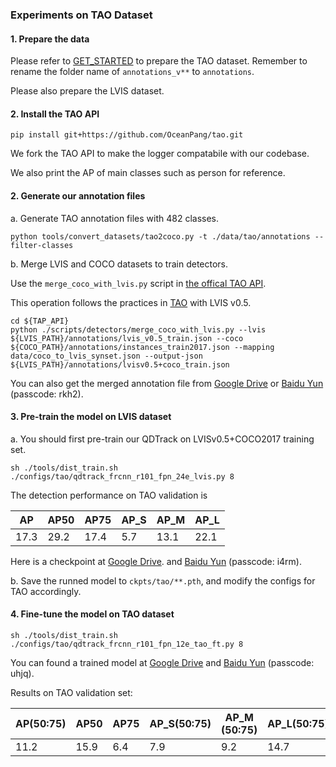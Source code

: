 ### Experiments on TAO Dataset


#### 1. Prepare the data

Please refer to [GET_STARTED](../../docs/GET_STARTED.md) to prepare the TAO dataset. 
Remember to rename the folder name of `annotations_v**` to `annotations`.

Please also prepare the LVIS dataset.

#### 2. Install the TAO API

```shell
pip install git+https://github.com/OceanPang/tao.git
```

We fork the TAO API to make the logger compatabile with our codebase. 

We also print the AP of main classes such as person for reference. 

#### 2. Generate our annotation files

a. Generate TAO annotation files with 482 classes.
```shell
python tools/convert_datasets/tao2coco.py -t ./data/tao/annotations --filter-classes
```

b. Merge LVIS and COCO datasets to train detectors.

Use the `merge_coco_with_lvis.py` script in [the offical TAO API](https://github.com/TAO-Dataset/tao/blob/master/scripts/detectors/merge_coco_with_lvis.py).

This operation follows the practices in [TAO](https://taodataset.org/) with LVIS v0.5.

```shell
cd ${TAP_API}
python ./scripts/detectors/merge_coco_with_lvis.py --lvis ${LVIS_PATH}/annotations/lvis_v0.5_train.json --coco ${COCO_PATH}/annotations/instances_train2017.json --mapping data/coco_to_lvis_synset.json --output-json ${LVIS_PATH}/annotations/lvisv0.5+coco_train.json
```

You can also get the merged annotation file from [Google Drive](https://drive.google.com/file/d/1v_q0eWpKgVDMvmjQ8pBKPgHQQ8SLhLx0/view?usp=sharing) or [Baidu Yun](https://pan.baidu.com/s/1XnwJ5FqsA_neV0MSXu42hg) (passcode: rkh2).

#### 3. Pre-train the model on LVIS dataset

a. You should first pre-train our QDTrack on LVISv0.5+COCO2017 training set.

```shell
sh ./tools/dist_train.sh ./configs/tao/qdtrack_frcnn_r101_fpn_24e_lvis.py 8
```

The detection performance on TAO validation is

| AP | AP50 | AP75 | AP_S | AP_M | AP_L |
|----|------|------|------|------|------|
|17.3| 29.2 | 17.4 | 5.7  | 13.1 | 22.1 |

Here is a checkpoint at [Google Drive](https://drive.google.com/file/d/1XYe4BiYbBQIGMSuI5Ht6KXtuCEI4MTY4/view?usp=sharing). and [Baidu Yun](https://pan.baidu.com/s/1P1vMNeHHNgrl0kdV9upfjg) (passcode: i4rm).

b. Save the runned model to `ckpts/tao/**.pth`, and modify the configs for TAO accordingly.


#### 4. Fine-tune the model on TAO dataset

```shell
sh ./tools/dist_train.sh ./configs/tao/qdtrack_frcnn_r101_fpn_12e_tao_ft.py 8
```
You can found a trained model at [Google Drive](https://drive.google.com/file/d/1JtZ9UA0-b9LDor1NHtk8A-g83X7-T89X/view?usp=sharing) and [Baidu Yun](https://pan.baidu.com/s/1DxQNu_JgkEpwfjPPVStcEg) (passcode: uhjq).

Results on TAO validation set:

| AP(50:75) | AP50 | AP75 | AP_S(50:75) | AP_M (50:75)| AP_L(50:75) |
|----|------|------|------|------|------|
| 11.2 | 15.9 | 6.4 | 7.9  | 9.2 | 14.7 |